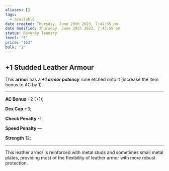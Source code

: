 ```yaml
---
aliases: []
tags:
  - available
date created: Thursday, June 29th 2023, 7:41:55 pm
date modified: Thursday, June 29th 2023, 7:43:59 pm
status: Rovanky Tannery
level: "5"
price: "163"
bulk: "1"
---
```


## +1 Studded Leather Armour

This **armor** has a _**+1 armor potency**_ rune etched onto it (increase the item bonus to AC by 1).

---

**AC Bonus** +2 (+1);

**Dex Cap** +3;

**Check Penalty** -1;

**Speed Penalty** —

**Strength** 12;

---

This leather armor is reinforced with metal studs and sometimes small metal plates, providing most of the flexibility of leather armor with more robust protection.
